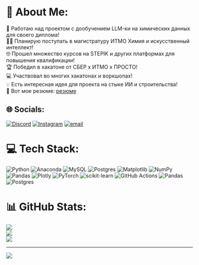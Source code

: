 # 💫 About Me:
🧪 Работаю над проектом с дообучением LLM-ки на химических данных для своего диплома!<br>👨‍🎓 Планирую поступать в магистратуру ИТМО Химия и искусственный интеллект!<br>🤓 Прошел множество курсов на STEPIK и других платформах для повышения квалификации!<br>🏆 Победил в хакатоне от СБЕР x ИТМО x ПРОСТО!<br>💻 Участвовал во многих хакатонах и воркшопах!<br>💡 Есть интересная идея для проекта на стыке ИИ и строительства!<br>📃 Вот мое резюме: [резюме](https://www.canva.com/design/DAGcv3MI3Vg/Df7TTLjayC1V6dxoSqSv3A/edit?utm_content=DAGcv3MI3Vg&utm_campaign=designshare&utm_medium=link2&utm_source=sharebutton)<br>


## 🌐 Socials:
[![Discord](https://img.shields.io/badge/Discord-%237289DA.svg?logo=discord&logoColor=white)](https://discord.gg/__hedgehog__) [![Instagram](https://img.shields.io/badge/Instagram-%23E4405F.svg?logo=Instagram&logoColor=white)](https://instagram.com/evgeny_brilenkov) [![email](https://img.shields.io/badge/Email-D14836?logo=gmail&logoColor=white)](mailto:ebrilenkov@mail.ru) 

# 💻 Tech Stack:
![Python](https://img.shields.io/badge/python-3670A0?style=for-the-badge&logo=python&logoColor=ffdd54) ![Anaconda](https://img.shields.io/badge/Anaconda-%2344A833.svg?style=for-the-badge&logo=anaconda&logoColor=white) ![MySQL](https://img.shields.io/badge/mysql-4479A1.svg?style=for-the-badge&logo=mysql&logoColor=white) ![Postgres](https://img.shields.io/badge/postgres-%23316192.svg?style=for-the-badge&logo=postgresql&logoColor=white) ![Matplotlib](https://img.shields.io/badge/Matplotlib-%23ffffff.svg?style=for-the-badge&logo=Matplotlib&logoColor=black) ![NumPy](https://img.shields.io/badge/numpy-%23013243.svg?style=for-the-badge&logo=numpy&logoColor=white) ![Pandas](https://img.shields.io/badge/pandas-%23150458.svg?style=for-the-badge&logo=pandas&logoColor=white) ![Plotly](https://img.shields.io/badge/Plotly-%233F4F75.svg?style=for-the-badge&logo=plotly&logoColor=white) ![PyTorch](https://img.shields.io/badge/PyTorch-%23EE4C2C.svg?style=for-the-badge&logo=PyTorch&logoColor=white) ![scikit-learn](https://img.shields.io/badge/scikit--learn-%23F7931E.svg?style=for-the-badge&logo=scikit-learn&logoColor=white) ![GitHub Actions](https://img.shields.io/badge/github%20actions-%232671E5.svg?style=for-the-badge&logo=githubactions&logoColor=white) ![Pandas](https://img.shields.io/badge/pandas-%23150458.svg?style=for-the-badge&logo=pandas&logoColor=white) ![Postgres](https://img.shields.io/badge/postgres-%23316192.svg?style=for-the-badge&logo=postgresql&logoColor=white)
# 📊 GitHub Stats:
![](https://github-readme-stats.vercel.app/api?username=EvgenyBrilenkov&theme=dark&hide_border=false&include_all_commits=false&count_private=false)<br/>
![](https://nirzak-streak-stats.vercel.app/?user=EvgenyBrilenkov&theme=dark&hide_border=false)<br/>
![](https://github-readme-stats.vercel.app/api/top-langs/?username=EvgenyBrilenkov&theme=dark&hide_border=false&include_all_commits=false&count_private=false&layout=compact)

---
[![](https://visitcount.itsvg.in/api?id=EvgenyBrilenkov&icon=0&color=0)](https://visitcount.itsvg.in)

<!-- Proudly created with GPRM ( https://gprm.itsvg.in ) -->
